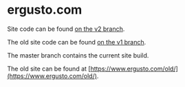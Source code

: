 # ergusto.com

Site code can be found [on the v2 branch](https://github.com/ergusto/ergusto.github.io/tree/v2).

The old site code can be found [on the v1 branch](https://github.com/ergusto/ergusto.github.io/tree/v1).

The master branch contains the current site build.

The old site can be found at [https://www.ergusto.com/old/](https://www.ergusto.com/old/).
